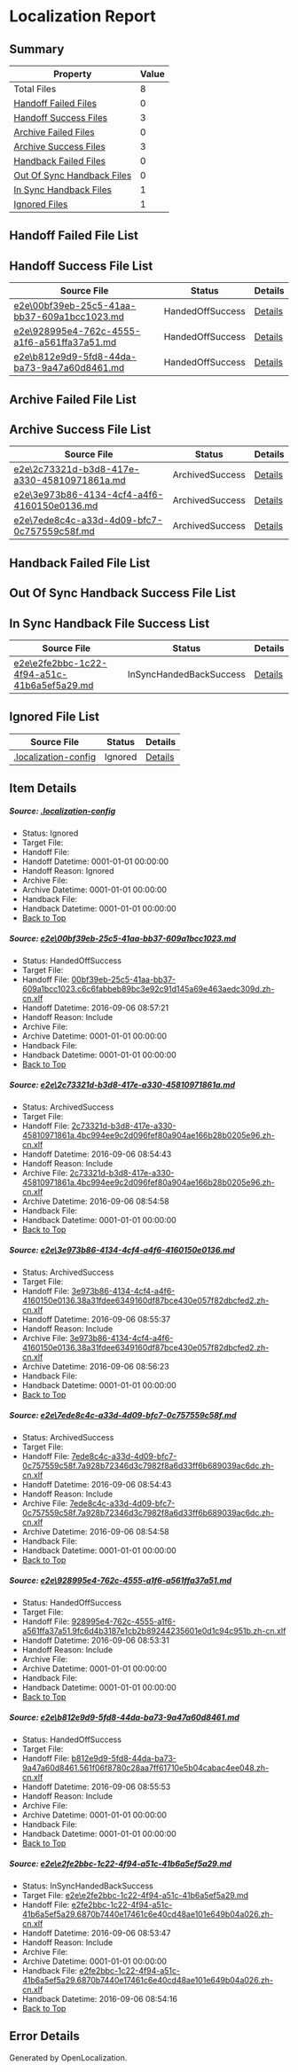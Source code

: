 # <a name='report-top'></a> Localization Report

## Summary
 Property | Value 
 -------- | ----- 
 Total Files | 8
[ Handoff Failed Files ](#handoff-failed-list)| 0
[ Handoff Success Files ](#handoff-success-list)| 3
[ Archive Failed Files ](#archive-failed-list)| 0
[ Archive Success Files ](#archive-success-list)| 3
[ Handback Failed Files ](#handback-failed-list)| 0
[ Out Of Sync Handback Files ](#outofsync-handback-success-list)| 0
[ In Sync Handback Files ](#insync-handback-success-list)| 1
[ Ignored Files ](#ignored-list)| 1

## <a name='handoff-failed-list'></a> Handoff Failed File List

## <a name='handoff-success-list'></a> Handoff Success File List
 Source File | Status | Details 
 ----------- | ------ | ------- 
 [e2e\00bf39eb-25c5-41aa-bb37-609a1bcc1023.md](https://github.com/OpenLocalizationTestOrg/ol-test0/blob/e7283b26ea9c1f4cd230724b1f4e7e00d86e1f2e/e2e/00bf39eb-25c5-41aa-bb37-609a1bcc1023.md) | HandedOffSuccess | [Details](#2d262a7a4d7b093c1e84a9735f900378cb7980ae1)
 [e2e\928995e4-762c-4555-a1f6-a561ffa37a51.md](https://github.com/OpenLocalizationTestOrg/ol-test0/blob/31597b1d3d23a8c473d1aabcba20dd74b1a483c4/e2e/928995e4-762c-4555-a1f6-a561ffa37a51.md) | HandedOffSuccess | [Details](#f3104d15e52f3cea8a51868540365a54ade82f955)
 [e2e\b812e9d9-5fd8-44da-ba73-9a47a60d8461.md](https://github.com/OpenLocalizationTestOrg/ol-test0/blob/b82105c330784e7d7784dffbd404dc0a961682a9/e2e/b812e9d9-5fd8-44da-ba73-9a47a60d8461.md) | HandedOffSuccess | [Details](#a57c7cec196af26343ff98c2d810510298b6ba146)

## <a name='archive-failed-list'></a> Archive Failed File List

## <a name='archive-success-list'></a> Archive Success File List
 Source File | Status | Details 
 ----------- | ------ | ------- 
 [e2e\2c73321d-b3d8-417e-a330-45810971861a.md](https://github.com/OpenLocalizationTestOrg/ol-test0/blob/e8e0236346b44cae7c2115a6215a46fd6b366ed6/e2e/2c73321d-b3d8-417e-a330-45810971861a.md) | ArchivedSuccess | [Details](#cd6b53f99e978314e8bafa534f1cd7b09e36c3122)
 [e2e\3e973b86-4134-4cf4-a4f6-4160150e0136.md](https://github.com/OpenLocalizationTestOrg/ol-test0/blob/2c4293d9b32a0a910e52d1f1c9a9916d0fda821e/e2e/3e973b86-4134-4cf4-a4f6-4160150e0136.md) | ArchivedSuccess | [Details](#9075ad6fa6ecd1dfd7b97aa4e3655c446a3758283)
 [e2e\7ede8c4c-a33d-4d09-bfc7-0c757559c58f.md](https://github.com/OpenLocalizationTestOrg/ol-test0/blob/e8e0236346b44cae7c2115a6215a46fd6b366ed6/e2e/7ede8c4c-a33d-4d09-bfc7-0c757559c58f.md) | ArchivedSuccess | [Details](#9142bdd135ecf5511fb815591c5e768d506a63494)

## <a name='handback-failed-list'></a> Handback Failed File List

## <a name='outofsync-handback-success-list'></a> Out Of Sync Handback Success File List

## <a name='insync-handback-success-list'></a> In Sync Handback File Success List
 Source File | Status | Details 
 ----------- | ------ | ------- 
 [e2e\e2fe2bbc-1c22-4f94-a51c-41b6a5ef5a29.md](https://github.com/OpenLocalizationTestOrg/ol-test0/blob/40445b94136970272dfdcf2454d184d0e382d627/e2e/e2fe2bbc-1c22-4f94-a51c-41b6a5ef5a29.md) | InSyncHandedBackSuccess | [Details](#f45d16865568dc0a6607c101389bc3f97e3407a37)

## <a name='ignored-list'></a> Ignored File List
 Source File | Status | Details 
 ----------- | ------ | ------- 
 [.localization-config](https://github.com/OpenLocalizationTestOrg/ol-test0/blob/e7283b26ea9c1f4cd230724b1f4e7e00d86e1f2e/.localization-config) | Ignored | [Details](#3d4f252ac210baf56311d7e97dcc2db10974dbd20)

## Item Details
##### <a name='3d4f252ac210baf56311d7e97dcc2db10974dbd20'></a> Source: [.localization-config](https://github.com/OpenLocalizationTestOrg/ol-test0/blob/e7283b26ea9c1f4cd230724b1f4e7e00d86e1f2e/.localization-config)
* Status: Ignored
* Target File: 
* Handoff File: 
* Handoff Datetime: 0001-01-01 00:00:00
* Handoff Reason: Ignored
* Archive File: 
* Archive Datetime: 0001-01-01 00:00:00
* Handback File: 
* Handback Datetime: 0001-01-01 00:00:00
* [Back to Top](#report-top)

##### <a name='2d262a7a4d7b093c1e84a9735f900378cb7980ae1'></a> Source: [e2e\00bf39eb-25c5-41aa-bb37-609a1bcc1023.md](https://github.com/OpenLocalizationTestOrg/ol-test0/blob/e7283b26ea9c1f4cd230724b1f4e7e00d86e1f2e/e2e/00bf39eb-25c5-41aa-bb37-609a1bcc1023.md)
* Status: HandedOffSuccess
* Target File: 
* Handoff File: [00bf39eb-25c5-41aa-bb37-609a1bcc1023.c6c6fabbeb89bc3e92c91d145a69e463aedc309d.zh-cn.xlf](https://github.com/OpenLocalizationTestOrg/ol-test0-handoff/blob/e8a8f1fb59560c904075fa5ea2e6ed5d541efcdc/ol-handoff/OpenLocalizationTestOrg/ol-test0-zhcn/ci/ht/00bf39eb-25c5-41aa-bb37-609a1bcc1023.c6c6fabbeb89bc3e92c91d145a69e463aedc309d.zh-cn.xlf)
* Handoff Datetime: 2016-09-06 08:57:21
* Handoff Reason: Include
* Archive File: 
* Archive Datetime: 0001-01-01 00:00:00
* Handback File: 
* Handback Datetime: 0001-01-01 00:00:00
* [Back to Top](#report-top)

##### <a name='cd6b53f99e978314e8bafa534f1cd7b09e36c3122'></a> Source: [e2e\2c73321d-b3d8-417e-a330-45810971861a.md](https://github.com/OpenLocalizationTestOrg/ol-test0/blob/e8e0236346b44cae7c2115a6215a46fd6b366ed6/e2e/2c73321d-b3d8-417e-a330-45810971861a.md)
* Status: ArchivedSuccess
* Target File: 
* Handoff File: [2c73321d-b3d8-417e-a330-45810971861a.4bc994ee9c2d096fef80a904ae166b28b0205e96.zh-cn.xlf](https://github.com/OpenLocalizationTestOrg/ol-test0-handoff/blob/4abf08328e4587e729237cfe0926a4d1322c8159/ol-handoff/OpenLocalizationTestOrg/ol-test0-zhcn/ci/ht/2c73321d-b3d8-417e-a330-45810971861a.4bc994ee9c2d096fef80a904ae166b28b0205e96.zh-cn.xlf)
* Handoff Datetime: 2016-09-06 08:54:43
* Handoff Reason: Include
* Archive File: [2c73321d-b3d8-417e-a330-45810971861a.4bc994ee9c2d096fef80a904ae166b28b0205e96.zh-cn.xlf](https://github.com/OpenLocalizationTestOrg/ol-test0-handoff/blob/ce95eadd5837ebae33f0e305490c016c235deb50/ol-archive/OpenLocalizationTestOrg/ol-test0-zhcn/ci/ht/2c73321d-b3d8-417e-a330-45810971861a.4bc994ee9c2d096fef80a904ae166b28b0205e96.zh-cn.xlf)
* Archive Datetime: 2016-09-06 08:54:58
* Handback File: 
* Handback Datetime: 0001-01-01 00:00:00
* [Back to Top](#report-top)

##### <a name='9075ad6fa6ecd1dfd7b97aa4e3655c446a3758283'></a> Source: [e2e\3e973b86-4134-4cf4-a4f6-4160150e0136.md](https://github.com/OpenLocalizationTestOrg/ol-test0/blob/2c4293d9b32a0a910e52d1f1c9a9916d0fda821e/e2e/3e973b86-4134-4cf4-a4f6-4160150e0136.md)
* Status: ArchivedSuccess
* Target File: 
* Handoff File: [3e973b86-4134-4cf4-a4f6-4160150e0136.38a31fdee6349160df87bce430e057f82dbcfed2.zh-cn.xlf](https://github.com/OpenLocalizationTestOrg/ol-test0-handoff/blob/e9b4c75da03742ca12cd110799ad0f6d87697d97/ol-handoff/OpenLocalizationTestOrg/ol-test0-zhcn/ci/ht/3e973b86-4134-4cf4-a4f6-4160150e0136.38a31fdee6349160df87bce430e057f82dbcfed2.zh-cn.xlf)
* Handoff Datetime: 2016-09-06 08:55:37
* Handoff Reason: Include
* Archive File: [3e973b86-4134-4cf4-a4f6-4160150e0136.38a31fdee6349160df87bce430e057f82dbcfed2.zh-cn.xlf](https://github.com/OpenLocalizationTestOrg/ol-test0-handoff/blob/d67a4f323d6cd1171ead0c0604f94d3185bf7bf0/ol-archive/OpenLocalizationTestOrg/ol-test0-zhcn/ci/ht/3e973b86-4134-4cf4-a4f6-4160150e0136.38a31fdee6349160df87bce430e057f82dbcfed2.zh-cn.xlf)
* Archive Datetime: 2016-09-06 08:56:23
* Handback File: 
* Handback Datetime: 0001-01-01 00:00:00
* [Back to Top](#report-top)

##### <a name='9142bdd135ecf5511fb815591c5e768d506a63494'></a> Source: [e2e\7ede8c4c-a33d-4d09-bfc7-0c757559c58f.md](https://github.com/OpenLocalizationTestOrg/ol-test0/blob/e8e0236346b44cae7c2115a6215a46fd6b366ed6/e2e/7ede8c4c-a33d-4d09-bfc7-0c757559c58f.md)
* Status: ArchivedSuccess
* Target File: 
* Handoff File: [7ede8c4c-a33d-4d09-bfc7-0c757559c58f.7a928b72346d3c7982f8a6d33ff6b689039ac6dc.zh-cn.xlf](https://github.com/OpenLocalizationTestOrg/ol-test0-handoff/blob/4abf08328e4587e729237cfe0926a4d1322c8159/ol-handoff/OpenLocalizationTestOrg/ol-test0-zhcn/ci/ht/7ede8c4c-a33d-4d09-bfc7-0c757559c58f.7a928b72346d3c7982f8a6d33ff6b689039ac6dc.zh-cn.xlf)
* Handoff Datetime: 2016-09-06 08:54:43
* Handoff Reason: Include
* Archive File: [7ede8c4c-a33d-4d09-bfc7-0c757559c58f.7a928b72346d3c7982f8a6d33ff6b689039ac6dc.zh-cn.xlf](https://github.com/OpenLocalizationTestOrg/ol-test0-handoff/blob/ce95eadd5837ebae33f0e305490c016c235deb50/ol-archive/OpenLocalizationTestOrg/ol-test0-zhcn/ci/ht/7ede8c4c-a33d-4d09-bfc7-0c757559c58f.7a928b72346d3c7982f8a6d33ff6b689039ac6dc.zh-cn.xlf)
* Archive Datetime: 2016-09-06 08:54:58
* Handback File: 
* Handback Datetime: 0001-01-01 00:00:00
* [Back to Top](#report-top)

##### <a name='f3104d15e52f3cea8a51868540365a54ade82f955'></a> Source: [e2e\928995e4-762c-4555-a1f6-a561ffa37a51.md](https://github.com/OpenLocalizationTestOrg/ol-test0/blob/31597b1d3d23a8c473d1aabcba20dd74b1a483c4/e2e/928995e4-762c-4555-a1f6-a561ffa37a51.md)
* Status: HandedOffSuccess
* Target File: 
* Handoff File: [928995e4-762c-4555-a1f6-a561ffa37a51.9fc6d4b3187e1cb2b89244235601e0d1c94c951b.zh-cn.xlf](https://github.com/OpenLocalizationTestOrg/ol-test0-handoff/blob/7c179306f2f799df725e16f7ad9bfb5d87cf244c/ol-handoff/OpenLocalizationTestOrg/ol-test0-zhcn/ci/ht/928995e4-762c-4555-a1f6-a561ffa37a51.9fc6d4b3187e1cb2b89244235601e0d1c94c951b.zh-cn.xlf)
* Handoff Datetime: 2016-09-06 08:53:31
* Handoff Reason: Include
* Archive File: 
* Archive Datetime: 0001-01-01 00:00:00
* Handback File: 
* Handback Datetime: 0001-01-01 00:00:00
* [Back to Top](#report-top)

##### <a name='a57c7cec196af26343ff98c2d810510298b6ba146'></a> Source: [e2e\b812e9d9-5fd8-44da-ba73-9a47a60d8461.md](https://github.com/OpenLocalizationTestOrg/ol-test0/blob/b82105c330784e7d7784dffbd404dc0a961682a9/e2e/b812e9d9-5fd8-44da-ba73-9a47a60d8461.md)
* Status: HandedOffSuccess
* Target File: 
* Handoff File: [b812e9d9-5fd8-44da-ba73-9a47a60d8461.561f06f8780c28aa7ff61710e5b04cabac4ee048.zh-cn.xlf](https://github.com/OpenLocalizationTestOrg/ol-test0-handoff/blob/6900455296c805a4878e6f3eeb3695150da27d83/ol-handoff/OpenLocalizationTestOrg/ol-test0-zhcn/ci/ht/b812e9d9-5fd8-44da-ba73-9a47a60d8461.561f06f8780c28aa7ff61710e5b04cabac4ee048.zh-cn.xlf)
* Handoff Datetime: 2016-09-06 08:55:53
* Handoff Reason: Include
* Archive File: 
* Archive Datetime: 0001-01-01 00:00:00
* Handback File: 
* Handback Datetime: 0001-01-01 00:00:00
* [Back to Top](#report-top)

##### <a name='f45d16865568dc0a6607c101389bc3f97e3407a37'></a> Source: [e2e\e2fe2bbc-1c22-4f94-a51c-41b6a5ef5a29.md](https://github.com/OpenLocalizationTestOrg/ol-test0/blob/40445b94136970272dfdcf2454d184d0e382d627/e2e/e2fe2bbc-1c22-4f94-a51c-41b6a5ef5a29.md)
* Status: InSyncHandedBackSuccess
* Target File: [e2e\e2fe2bbc-1c22-4f94-a51c-41b6a5ef5a29.md](https://github.com/OpenLocalizationTestOrg/ol-test0-zhcn/blob/1724ce42e088674c7b2a697f5d2b49659f6895ea/e2e/e2fe2bbc-1c22-4f94-a51c-41b6a5ef5a29.md)
* Handoff File: [e2fe2bbc-1c22-4f94-a51c-41b6a5ef5a29.6870b7440e17461c6e40cd48ae101e649b04a026.zh-cn.xlf](https://github.com/OpenLocalizationTestOrg/ol-test0-handoff/blob/b0ee55842ba2cd77a81c6a9ee724431c2a65e334/ol-handoff/OpenLocalizationTestOrg/ol-test0-zhcn/ci/ht/e2fe2bbc-1c22-4f94-a51c-41b6a5ef5a29.6870b7440e17461c6e40cd48ae101e649b04a026.zh-cn.xlf)
* Handoff Datetime: 2016-09-06 08:53:47
* Handoff Reason: Include
* Archive File: 
* Archive Datetime: 0001-01-01 00:00:00
* Handback File: [e2fe2bbc-1c22-4f94-a51c-41b6a5ef5a29.6870b7440e17461c6e40cd48ae101e649b04a026.zh-cn.xlf](https://github.com/OpenLocalizationTestOrg/ol-test0-handback/blob/7afff1a711ccd21d2ae2652338853a5dc3d01efe/ol-handback/OpenLocalizationTestOrg/ol-test0-zhcn/ci/ht/e2fe2bbc-1c22-4f94-a51c-41b6a5ef5a29.6870b7440e17461c6e40cd48ae101e649b04a026.zh-cn.xlf)
* Handback Datetime: 2016-09-06 08:54:16
* [Back to Top](#report-top)


## Error Details

Generated by OpenLocalization.
